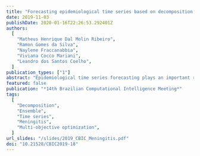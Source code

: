 ```yaml
---
title: "Forecasting epidemiological time series based on decomposition and optimization approaches"
date: 2019-11-03
publishDate: 2020-01-16T22:26:53.292401Z
authors:
  [
    "Matheus Henrique Dal Molin Ribeiro",
    "Ramon Gomes da Silva",
    "Naylene Fraccanabbia",
    "Viviana Cocco Mariani",
    "Leandro dos Santos Coelho",
  ]
publication_types: ["1"]
abstract: "Epidemiological time series forecasting plays an important role in health public system, since it allows managers to develop strategic planning to avoid possible epidemics. In this aspect, a hybrid approach is developed to forecast confirmed cases of megingitis in the Para, Parana and Santa Catarina states, Brazil. In this case, ensemble empirical mode decomposition (EEMD) is applied to decompose the original signal, quantile random forests (QRF) is adopted to forecast each component obtained in decomposition stage and multi-objective optimization (MOO) is used to reconstruct the final forecasting. To assess the performance of adopted methodology, comparisons are conducted with approach that considers to reconstruct the signal by simple sum (EEMD-QRF) and QRF without decomposition. In this context criteria such as mean squared error, symmetric mean absolute percentage error and coefficient of determination as well as statistical tests are adopted. As results, EEMD-QRF-MOO reached lower errors and better coefficient of determination in most of the cases. Indeed, the EEMD-QRF-MOO and EEMD-QRF squared errors are statistical equals, and lower than QRF squared errors. With these results it is conclude that using decomposition technique combined with machine learning models and optimization approach can be adopted to enhance the model performance, whose results may be used to perform accurate forecasting."
featured: false
publication: "*14th Brazilian Computational Intelligence Meeting*"
tags:
  [
    "Decomposition",
    "Ensemble",
    "Time series",
    "Meningitis",
    "Multi-objective optimization",
  ]
url_slides: "/slides/2019_CBIC_Meningitis.pdf"
doi: "10.21528/CBIC2019-18"
---
```

